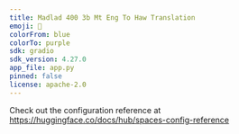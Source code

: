 ```yaml
---
title: Madlad 400 3b Mt Eng To Haw Translation
emoji: 🚀
colorFrom: blue
colorTo: purple
sdk: gradio
sdk_version: 4.27.0
app_file: app.py
pinned: false
license: apache-2.0
---
```


Check out the configuration reference at https://huggingface.co/docs/hub/spaces-config-reference
